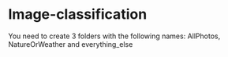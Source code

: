 # Image-classification

You need to create 3 folders with the following names: AllPhotos, NatureOrWeather and everything_else

